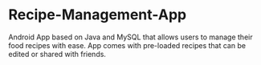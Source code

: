 # Recipe-Management-App
Android App based on Java and MySQL that allows users to manage their food recipes with ease. App comes with pre-loaded recipes that can be edited or shared with friends.
